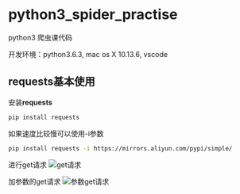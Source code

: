 # python3_spider_practise
python3 爬虫课代码

开发环境：python3.6.3, mac os X 10.13.6, vscode

## requests基本使用

安装**requests**

```bash
pip install requests
```

如果速度比较慢可以使用-i参数

```bash
pip install requests -i https://mirrors.aliyun.com/pypi/simple/
```

进行get请求
![get请求](https://github.com/Rockycai/python3_spider_practise/images/1.png "Optional title")

加参数的get请求
![参数get请求](https://github.com/Rockycai/python3_spider_practise/images/3.png "Optional title")